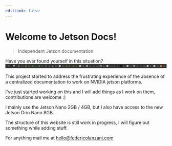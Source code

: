 ```yaml
---
editLink: false
---
```

# Welcome to Jetson Docs!

> Independent Jetson documentation.

Have you ever found yourself in this situation?
![tabs](./images/tabs.png)

This project started to address the frustrating experience of the absence of a centralized documentation to work on NVIDIA jetson platforms.

I've just started working on this and I will add things as I work on them, contributions are welcome :)

I mainly use the Jetson Nano 2GB / 4GB, but I also have access to the new Jetson Orin Nano 8GB.

The structure of this website is still work in progress, I will figure out something while adding stuff.

For anything mail me at [hello@federicolanzani.com](mailto:hello@federicolanzani.com)